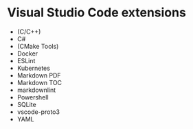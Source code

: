 # Visual Studio Code extensions

* (C/C++)
* C#
* (CMake Tools)
* Docker
* ESLint
* Kubernetes
* Markdown PDF
* Markdown TOC
* markdownlint
* Powershell
* SQLite
* vscode-proto3
* YAML
